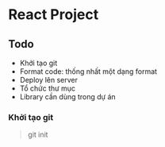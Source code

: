 # React Project

## Todo

- Khởi tạo git
- Format code: thống nhất một dạng format
- Deploy lên server
- Tổ chức thư mục
- Library cần dùng trong dự án

### Khởi tạo git
> git init